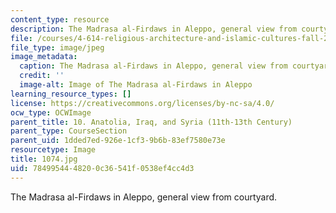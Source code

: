 ```yaml
---
content_type: resource
description: The Madrasa al-Firdaws in Aleppo, general view from courtyard.
file: /courses/4-614-religious-architecture-and-islamic-cultures-fall-2002/7849954448200c36541f0538ef4cc4d3_1074.jpg
file_type: image/jpeg
image_metadata:
  caption: The Madrasa al-Firdaws in Aleppo, general view from courtyard.
  credit: ''
  image-alt: Image of The Madrasa al-Firdaws in Aleppo
learning_resource_types: []
license: https://creativecommons.org/licenses/by-nc-sa/4.0/
ocw_type: OCWImage
parent_title: 10. Anatolia, Iraq, and Syria (11th-13th Century)
parent_type: CourseSection
parent_uid: 1dded7ed-926e-1cf3-9b6b-83ef7580e73e
resourcetype: Image
title: 1074.jpg
uid: 78499544-4820-0c36-541f-0538ef4cc4d3
---
```

The Madrasa al-Firdaws in Aleppo, general view from courtyard.